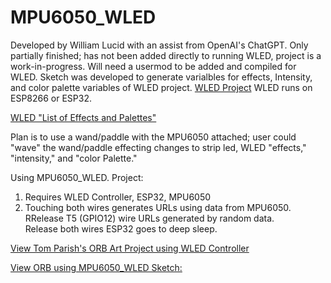 # MPU6050_WLED

Developed by William Lucid with an assist from OpenAI's ChatGPT.  Only partially finished; 
has not been added directly to running WLED, project is a work-in-progress.  Will need a usermod to be 
added and compiled for WLED.  Sketch was developed to generate varialbles for effects, Intensity, and 
color palette variables of WLED project.  [WLED Project](https://kno.wled.ge/)  WLED runs on ESP8266 or 
ESP32.

[WLED "List of Effects and Palettes"](https://github.com/Aircoookie/WLED/wiki/List-of-effects-and-palettes) 

Plan is to use a wand/paddle with the MPU6050 attached; user could "wave" the wand/paddle effecting changes 
to strip led, WLED "effects," "intensity," and "color Palette."

Using MPU6050_WLED. Project:
1.  Requires WLED Controller, ESP32, MPU6050
2.  Touching both wires generates URLs using data from MPU6050. RRelease T5 (GPIO12) wire URLs generated by random data.  
     Release both wires ESP32 goes to deep sleep.  

[View Tom Parish's ORB Art Project using WLED Controller](https://www.craft.do/s/uEoH8zY7xPudWD)

[View ORB using MPU6050_WLED Sketch:](https://drive.google.com/file/d/1ep3-D0ZQi7GCA-WQZV0VvKzEiCXjwCIK/view?usp=share_link)
